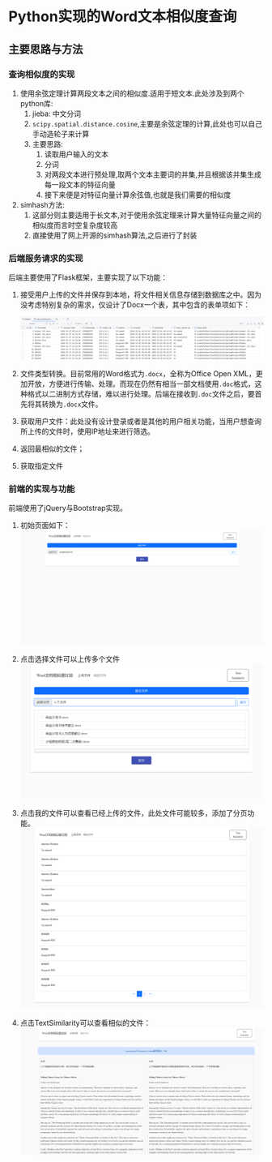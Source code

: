 # Python实现的Word文本相似度查询



## 主要思路与方法

### 查询相似度的实现


1. 使用余弦定理计算两段文本之间的相似度.适用于短文本.此处涉及到两个python库:
    1. jieba: 中文分词
    2. `scipy.spatial.distance.cosine`,主要是余弦定理的计算,此处也可以自己手动造轮子来计算
    3. 主要思路:
        1. 读取用户输入的文本
        2. 分词
        3. 对两段文本进行预处理,取两个文本主要词的并集,并且根据该并集生成
            每一段文本的特征向量
        4. 接下来便是对特征向量计算余弦值,也就是我们需要的相似度
2. simhash方法:
    1. 这部分则主要适用于长文本,对于使用余弦定理来计算大量特征向量之间的相似度而言时空复杂度较高
    2. 直接使用了网上开源的simhash算法,之后进行了封装

### 后端服务请求的实现

后端主要使用了Flask框架，主要实现了以下功能：

1. 接受用户上传的文件并保存到本地，将文件相关信息存储到数据库之中。因为没考虑特别复杂的需求，仅设计了Docx一个表，其中包含的表单项如下：

   ![image-20231124121830319](https://raw.githubusercontent.com/moonchildink/image/main/imgs202311241218936.png)

2. 文件类型转换。目前常用的Word格式为`.docx`，全称为Office Open XML，更加开放，方便进行传输、处理。而现在仍然有相当一部文档使用`.doc`格式，这种格式以二进制方式存储，难以进行处理。后端在接收到`.doc`文件之后，要首先将其转换为`.docx`文件。

3. 获取用户文件：此处没有设计登录或者是其他的用户相关功能，当用户想查询所上传的文件时，使用IP地址来进行筛选。

4. 返回最相似的文件；

5. 获取指定文件

### 前端的实现与功能

前端使用了jQuery与Bootstrap实现。

1. 初始页面如下：![image-20231124122549408](https://raw.githubusercontent.com/moonchildink/image/main/imgs202311241225503.png)

2. 点击选择文件可以上传多个文件![image-20231124123457795](https://raw.githubusercontent.com/moonchildink/image/main/imgs202311241234847.png)
3. 点击我的文件可以查看已经上传的文件，此处文件可能较多，添加了分页功能。![image-20231124123615217](https://raw.githubusercontent.com/moonchildink/image/main/imgs202311241236281.png)

4. 点击TextSimilarity可以查看相似的文件：![image-20231124123751593](https://raw.githubusercontent.com/moonchildink/image/main/imgs202311241237689.png)
